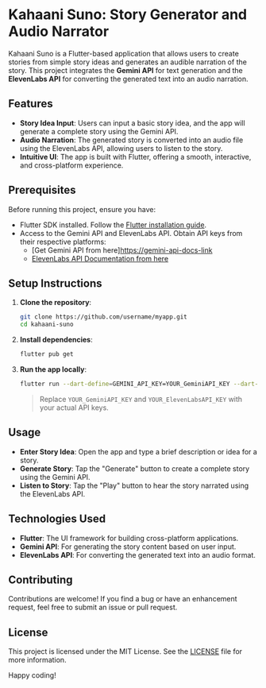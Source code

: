 
# Kahaani Suno: Story Generator and Audio Narrator

Kahaani Suno is a Flutter-based application that allows users to create stories from simple story ideas and generates an audible narration of the story. This project integrates the **Gemini API** for text generation and the **ElevenLabs API** for converting the generated text into an audio narration.

## Features

- **Story Idea Input**: Users can input a basic story idea, and the app will generate a complete story using the Gemini API.
- **Audio Narration**: The generated story is converted into an audio file using the ElevenLabs API, allowing users to listen to the story.
- **Intuitive UI**: The app is built with Flutter, offering a smooth, interactive, and cross-platform experience.

## Prerequisites

Before running this project, ensure you have:

- Flutter SDK installed. Follow the [Flutter installation guide](https://docs.flutter.dev/get-started/install).
- Access to the Gemini API and ElevenLabs API. Obtain API keys from their respective platforms:
  - [Get Gemini API from here][https://gemini-api-docs-link](https://ai.google.dev/) 
  - [ElevenLabs API Documentation from here]([https://elevenlabs-api-docs-link](https://elevenlabs.io/api)) 

## Setup Instructions

1. **Clone the repository**:
   ```bash
   git clone https://github.com/username/myapp.git
   cd kahaani-suno
   ```

2. **Install dependencies**:
   ```bash
   flutter pub get
   ```

3. **Run the app locally**:
   ```bash
   flutter run --dart-define=GEMINI_API_KEY=YOUR_GeminiAPI_KEY --dart-define=ELEVEN_LABS_API_KEY=YOUR_ElevenLabsAPI_KEY
   ```
   > Replace `YOUR_GeminiAPI_KEY` and `YOUR_ElevenLabsAPI_KEY` with your actual API keys.

## Usage

- **Enter Story Idea**: Open the app and type a brief description or idea for a story.
- **Generate Story**: Tap the "Generate" button to create a complete story using the Gemini API.
- **Listen to Story**: Tap the "Play" button to hear the story narrated using the ElevenLabs API.

## Technologies Used

- **Flutter**: The UI framework for building cross-platform applications.
- **Gemini API**: For generating the story content based on user input.
- **ElevenLabs API**: For converting the generated text into an audio format.

## Contributing

Contributions are welcome! If you find a bug or have an enhancement request, feel free to submit an issue or pull request.

## License

This project is licensed under the MIT License. See the [LICENSE](LICENSE) file for more information.


Happy coding!
```
